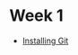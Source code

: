 # Week 1

* [Installing Git](https://github.com/Stroemgren/OnboardingTest/blob/master/source/tools/installing-git.md)
